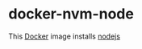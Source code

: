 # docker-nvm-node

This [Docker](https://www.docker.com) image installs [nodejs](https://nodejs.org)
